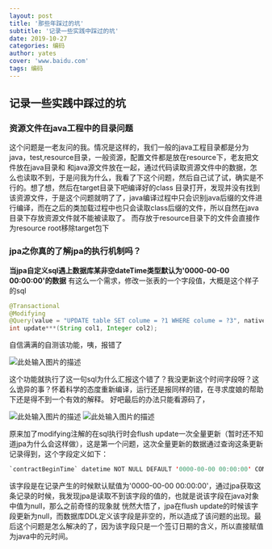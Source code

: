 ```yaml
---
layout: post
title: '那些年踩过的坑'
subtitle: '记录一些实践中踩过的坑'
date: 2019-10-27
categories: 编码
author: yates
cover: 'www.baidu.com'
tags: 编码
---
```


## 记录一些实践中踩过的坑
 
### 资源文件在java工程中的目录问题
这个问题是一老友问的我。情况是这样的，我们一般的java工程目录都是分为java，test,resource目录，一般资源，配置文件都是放在resource下，老友把文件放在java目录和
和java源文件放在一起，通过代码读取资源文件中的数据，怎么也读取不到，于是问我为什么，我看了下这个问题，然后自己试了试，确实是不行的。想了想，然后在target目录下吧编译好的class
目录打开，发现并没有找到该资源文件，于是这个问题就明了了，java编译过程中只会识别java后缀的文件进行编译，而在之后的类加载过程中也只会读取class后缀的文件，所以自然在java目录下存放资源文件就不能被读取了。
而存放于resource目录下的文件会直接作为resource root移除target包下

### jpa之你真的了解jpa的执行机制吗？

**当jpa自定义sql遇上数据库某非空dateTime类型默认为'0000-00-00 00:00:00'的数据**
有这么一个需求，修改一张表的一个字段值，大概是这个样子的sql

```java
@Transactional
@Modifying
@Query(value = "UPDATE table SET colume = ?1 WHERE colume = ?3", nativeQuery = true)
int update***(String col1, Integer col2);
```

自信满满的自测该功能，咦，报错了

![此处输入图片的描述](http://yatesblog.oss-cn-shenzhen.aliyuncs.com/2019-10-18-inside-the-pit-record/1.png)

这个功能就执行了这一句sql为什么汇报这个错了？我没更新这个时间字段呀？这么诡异的事？怀着科学的态度重新编译，运行还是报同样的错，在寻求度娘的帮助下还是得不到一个有效的解释。
好吧最后的办法只能看源码了，

![此处输入图片的描述](http://yatesblog.oss-cn-shenzhen.aliyuncs.com/2019-10-18-inside-the-pit-record/2.jpg)
![此处输入图片的描述](http://yatesblog.oss-cn-shenzhen.aliyuncs.com/2019-10-18-inside-the-pit-record/3.jpg)

原来加了modifying注解的在sql执行时会flush update一次全量更新（暂时还不知道jpa为什么会这样做），这是第一个问题，这次全量更新的数据通过查询这条更新记录得到，这个字段定义如下：

```java
`contractBeginTime` datetime NOT NULL DEFAULT '0000-00-00 00:00:00' COMMENT ''
```
该字段是在记录产生的时候默认赋值为'0000-00-00 00:00:00'，通过jpa获取这条记录的时候，我发现jpa是读取不到该字段的值的，也就是说该字段在java对象中值为null，那么之前奇怪的现象就
恍然大悟了，jpa在flush update的时候该字段更新为null，而数据库DDL定义该字段是非空的，所以造成了该问题的出现。最后这个问题是怎么解决的了，因为该字段只是一个签订日期的含义，所以直接赋值为java中的元时间。


